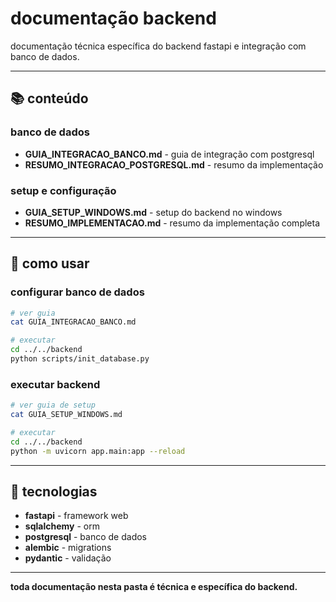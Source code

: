 # documentação backend

documentação técnica específica do backend fastapi e integração com banco de dados.

---

## 📚 conteúdo

### banco de dados
- **GUIA_INTEGRACAO_BANCO.md** - guia de integração com postgresql
- **RESUMO_INTEGRACAO_POSTGRESQL.md** - resumo da implementação

### setup e configuração
- **GUIA_SETUP_WINDOWS.md** - setup do backend no windows
- **RESUMO_IMPLEMENTACAO.md** - resumo da implementação completa

---

## 🎯 como usar

### configurar banco de dados
```bash
# ver guia
cat GUIA_INTEGRACAO_BANCO.md

# executar
cd ../../backend
python scripts/init_database.py
```

### executar backend
```bash
# ver guia de setup
cat GUIA_SETUP_WINDOWS.md

# executar
cd ../../backend
python -m uvicorn app.main:app --reload
```

---

## 🔧 tecnologias

- **fastapi** - framework web
- **sqlalchemy** - orm
- **postgresql** - banco de dados
- **alembic** - migrations
- **pydantic** - validação

---

**toda documentação nesta pasta é técnica e específica do backend.**
